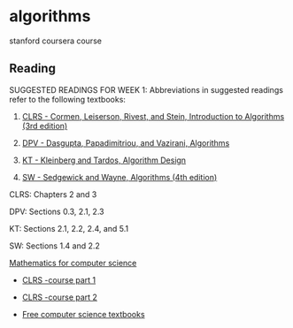 # algorithms
stanford coursera course


## Reading

SUGGESTED READINGS FOR WEEK 1: Abbreviations in suggested readings refer to the following textbooks:

1. [CLRS - Cormen, Leiserson, Rivest, and Stein, Introduction to Algorithms (3rd edition)](https://www.amazon.com/dp/0262033844/sr=8-1/qid=1503551392/ref=olp_product_details?_encoding=UTF8&me=&qid=1503551392&sr=8-1)

2. [DPV - Dasgupta, Papadimitriou, and Vazirani, Algorithms](https://www.amazon.com/Algorithms-Sanjoy-Dasgupta/dp/0073523402/ref=sr_1_1?s=books&ie=UTF8&qid=1503551442&sr=1-1&keywords=DPV+-+Dasgupta%2C+Papadimitriou%2C+and+Vazirani%2C+Algorithms)

3. [KT - Kleinberg and Tardos, Algorithm Design](https://www.amazon.com/Algorithm-Design-Jon-Kleinberg/dp/0321295358/ref=sr_1_fkmr0_1?s=books&ie=UTF8&qid=1503551471&sr=1-1-fkmr0&keywords=kit+-+kleinberg+and+tardos%2C+algorithm+design)

4. [SW - Sedgewick and Wayne, Algorithms (4th edition)](https://www.amazon.com/Algorithms-4th-Robert-Sedgewick/dp/032157351X/ref=sr_1_1?s=books&ie=UTF8&qid=1503551542&sr=1-1&keywords=Sedgewick+and+Wayne%2C+Algorithms)

CLRS: Chapters 2 and 3

DPV: Sections 0.3, 2.1, 2.3

KT: Sections 2.1, 2.2, 2.4, and 5.1

SW: Sections 1.4 and 2.2

[Mathematics for computer science](https://www.cs.princeton.edu/courses/archive/fall06/cos341/handouts/mathcs.pdf)


- [CLRS -course part 1](https://www.youtube.com/playlist?list=PL8B24C31197EC371C)

- [CLRS -course part 2](https://www.youtube.com/playlist?list=PLUl4u3cNGP6317WaSNfmCvGym2ucw3oGp)

- [Free computer science textbooks](http://freepdf-books.com/)
